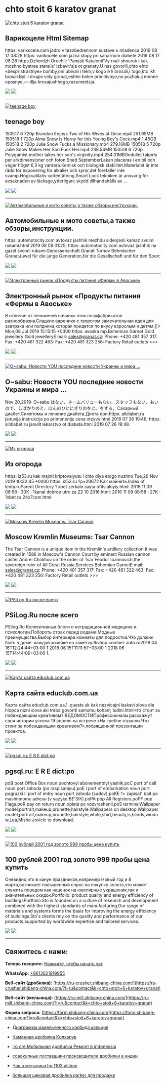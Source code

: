 # chto stoit 6 karatov granat

<a href="https://swt.shibang-china.com/?l=ru&img&k=chto+stoit+6+karatov+granat" target="_blank">![chto stoit 6 karatov granat](http://static.shibang-china.com/all-800x300/987.jpg)</a>

## Варикоцеле Html Sitemap
https: varikocele.com jadro v tazobedrennom sustave u mladenca 2019 08 17 08:28 https: varikocele.com jazva stopy pri saharnom diabete 2019 08 17 08:28 https.Dzhordzh Oruehll: 'Pamjati Katalonii'Vy rvali shnurok i kak mozhno bystree staralis' izbavit'sja ot granaty.U nas govorili,chto ehto «bespristrastnye» bomby,oni ubivali i tekh,v kogo ikh brosali,i togo,kto ikh brosal.Byli i drugie vidy granat,eshhe bolee primitivnye,no pozhalujj menee opasnye,— dlja brosajushhego,razumeetsja.


<a href="https://whatsapp.shibangsoft.com/WhatsApp.php" target="_blank" title="WhatsApp">![](http://static.shibang-china.com/icon/whatsapp.png)</a> <a href="https://swt.shibang-china.com/?l=ru&icon&k=chto+stoit+6+karatov+granat" target="_blank">![](http://static.shibang-china.com/icon/chat-ru.png)</a>

---

<a href="https://swt.shibang-china.com/?l=ru&img&k=chto+stoit+6+karatov+granat" target="_blank">![teenage boy](http://static.shibang-china.com/all-800x300/687.jpg)</a>

## teenage boy
150517 6 720p Brandon Enjoys Two of His Wives at Once.mp4 251.95MB 150518 1 720p Alma Snow is Horny for this Young Boy's Cock.mp4 1.45GB 150518 2 720p Julie Snow Fucks a Missionary.mp4 279.16MB 150518 5 720p Julie Snow Makes Her Son Fuck Her.mp4 238.54MB 150518 6 720p Polygamist mother takes her son's virginity.mp4 254.01MBOndulint takpris per arkdimensioner och foton Shed SeptemberLakan placeras i en bil och väger högst 6,3 kg vardera.Kemisk och biologisk stabilitet.Materialet är inte rädd för exponering för alkalier och syror,det förefaller inte svamp.Högkvalitativ vattentätning.Smart Lock tekniken är ansvarig för avsaknaden av läckage,ytterligare skydd tillhandahålls av …


<a href="https://whatsapp.shibangsoft.com/WhatsApp.php" target="_blank" title="WhatsApp">![](http://static.shibang-china.com/icon/whatsapp.png)</a> <a href="https://swt.shibang-china.com/?l=ru&icon&k=chto+stoit+6+karatov+granat" target="_blank">![](http://static.shibang-china.com/icon/chat-ru.png)</a>

---

<a href="https://swt.shibang-china.com/?l=ru&img&k=chto+stoit+6+karatov+granat" target="_blank">![Автомобильные и мото советы,а также обзоры,инструкции.](http://static.shibang-china.com/all-800x300/650.jpg)</a>

## Автомобильные и мото советы,а также обзоры,инструкции.
https: automotocity.com avtovaz jashhik mezhdu sidenjami kamaz svoimi rukami.html 2019 08 06 01:25; https: automotocity.com avtovaz jashhik na gazel svoimi rukami.Genossenschaft Granát Turnov Böhmischer GranatJuwel für die junge Generation,für die Gesellschaft und für den Sport


<a href="https://whatsapp.shibangsoft.com/WhatsApp.php" target="_blank" title="WhatsApp">![](http://static.shibang-china.com/icon/whatsapp.png)</a> <a href="https://swt.shibang-china.com/?l=ru&icon&k=chto+stoit+6+karatov+granat" target="_blank">![](http://static.shibang-china.com/icon/chat-ru.png)</a>

---

<a href="https://swt.shibang-china.com/?l=ru&img&k=chto+stoit+6+karatov+granat" target="_blank">![Электронный рынок «Продукты питания «Фермы в Авоське»](http://static.shibang-china.com/all-800x300/473.jpg)</a>

## Электронный рынок «Продукты питания «Фермы в Авоське»
В отличие от пельменей начинка этих полуфабрикатов разнообразна.Сладкие вареники с творогом замечательная идея для завтрака или полдника,которая придется по вкусу взрослым и детям.]]> Mon,08 Jul 2019 15:15:15 +0300 https: avoska mp.Bohemian Garnet Gold jewellery Gold jewelleryE mail: sales@granat.cz: Phone: +420 481 357 317: Fax: +420 481 322 463: Fax: +420 481 323 256: Factory Retail outlets >>>


<a href="https://whatsapp.shibangsoft.com/WhatsApp.php" target="_blank" title="WhatsApp">![](http://static.shibang-china.com/icon/whatsapp.png)</a> <a href="https://swt.shibang-china.com/?l=ru&icon&k=chto+stoit+6+karatov+granat" target="_blank">![](http://static.shibang-china.com/icon/chat-ru.png)</a>

---

<a href="https://swt.shibang-china.com/?l=ru&img&k=chto+stoit+6+karatov+granat" target="_blank">![O~sabu: Новости YOU последние новости Украины и мира …](http://static.shibang-china.com/all-800x300/764.jpg)</a>

## O~sabu: Новости YOU последние новости Украины и мира …
Nov 20,2019· O~sabu はない、ネームバリューもない、スタッフもない、もいので、しばかりのと、ほんのひとにぎりのをに、をする。Сахарный диабет.Симптомы и лечение диабета.Диета при.https: alldiabet.ru januvija instrukcija po primeneniju cena otzyvy.html 2019 07 26 19:48; https: alldiabet.ru janulit lekarstvo ot diabeta.html 2019 07 26 19:48.


<a href="https://whatsapp.shibangsoft.com/WhatsApp.php" target="_blank" title="WhatsApp">![](http://static.shibang-china.com/icon/whatsapp.png)</a> <a href="https://swt.shibang-china.com/?l=ru&icon&k=chto+stoit+6+karatov+granat" target="_blank">![](http://static.shibang-china.com/icon/chat-ru.png)</a>

---

<a href="https://swt.shibang-china.com/?l=ru&img&k=chto+stoit+6+karatov+granat" target="_blank">![Из огорода](http://static.shibang-china.com/all-800x300/121.jpg)</a>

## Из огорода
https: iz53.ru kak majnit kriptovalyutu i chto dlya etogo nuzhno Tue,26 Nov 2019 10:32:45 +0000 https: iz53.ru ?p=20672 Как майнить.Index of lenta.ruParent Directory 1 xbet zerkalo sayta ofitsialnyiy.html: 2016 11 09 08:58 : 30K : 1kanal dobroe utro za 22 10 2016.html: 2016 11 09 08:58 : 27K : 1xbet ru 24x7com.html


<a href="https://whatsapp.shibangsoft.com/WhatsApp.php" target="_blank" title="WhatsApp">![](http://static.shibang-china.com/icon/whatsapp.png)</a> <a href="https://swt.shibang-china.com/?l=ru&icon&k=chto+stoit+6+karatov+granat" target="_blank">![](http://static.shibang-china.com/icon/chat-ru.png)</a>

---

<a href="https://swt.shibang-china.com/?l=ru&img&k=chto+stoit+6+karatov+granat" target="_blank">![Moscow Kremlin Museums: Tsar Cannon](http://static.shibang-china.com/all-800x300/214.jpg)</a>

## Moscow Kremlin Museums: Tsar Cannon
The Tsar Cannon is a unique item in the Kremlin's artillery collection.It was created in 1586 in Moscow's Cannon Court by eminent Russian cannon caster Andrei Chokhov on the order of Tsar Feodor Ioannovich,the sovereign ruler of All Great Russia.Services Bohemian GarnetE mail: sales@granat.cz: Phone: +420 481 357 317: Fax: +420 481 322 463: Fax: +420 481 323 256: Factory Retail outlets >>>


<a href="https://whatsapp.shibangsoft.com/WhatsApp.php" target="_blank" title="WhatsApp">![](http://static.shibang-china.com/icon/whatsapp.png)</a> <a href="https://swt.shibang-china.com/?l=ru&icon&k=chto+stoit+6+karatov+granat" target="_blank">![](http://static.shibang-china.com/icon/chat-ru.png)</a>

---

<a href="https://swt.shibang-china.com/?l=ru&img&k=chto+stoit+6+karatov+granat" target="_blank">![PSiLog.Ru после всего](http://static.shibang-china.com/all-800x300/129.jpg)</a>

## PSiLog.Ru после всего
PSilog.Ru Коллективные блоги о нетрадиционной медицине и психологии.Побороть страх перед родами.Модные преимущества.Выбор интерьера комнаты для подростка.Что должно быть в доме: каждой хозяйке на заметку.Выбор.combez auto.ru2018 04 16T12:24:44+03:00 1 2018 06 15T11:11:57+03:00 1 2018 06 15T14:44:09+03:00 1.


<a href="https://whatsapp.shibangsoft.com/WhatsApp.php" target="_blank" title="WhatsApp">![](http://static.shibang-china.com/icon/whatsapp.png)</a> <a href="https://swt.shibang-china.com/?l=ru&icon&k=chto+stoit+6+karatov+granat" target="_blank">![](http://static.shibang-china.com/icon/chat-ru.png)</a>

---

<a href="https://swt.shibang-china.com/?l=ru&img&k=chto+stoit+6+karatov+granat" target="_blank">![Карта сайта educlub.com.ua](http://static.shibang-china.com/all-800x300/122.jpg)</a>

## Карта сайта educlub.com.ua
Карта сайта educlub.com.ua.1. quests uk kak nezvicajni laskavi slova dla hlopca nizni slova aki treba govoriti samomu kohanij ludini.htmlЧто стоит за побеждающим креативом? ВЕДОМОСТИПрофессионалы расскажут свои истории успеха 19 апреля на встрече «На гребне отрасли.Что стоит за побеждающим креативом?»,посвященной презентации проектов.


<a href="https://whatsapp.shibangsoft.com/WhatsApp.php" target="_blank" title="WhatsApp">![](http://static.shibang-china.com/icon/whatsapp.png)</a> <a href="https://swt.shibang-china.com/?l=ru&icon&k=chto+stoit+6+karatov+granat" target="_blank">![](http://static.shibang-china.com/icon/chat-ru.png)</a>

---

<a href="https://swt.shibang-china.com/?l=ru&img&k=chto+stoit+6+karatov+granat" target="_blank">![pgsql.ru: E R E dict:po](http://static.shibang-china.com/all-800x300/1528.jpg)</a>

## pgsql.ru: E R E dict:po
poB post Office Box noun pochtovyi abonementnyi yashik.poC port of call noun port zahoda (po raspisaniyu).poE I port of embarkation noun port pogruzki II port of entry noun port zahoda (sudov).poKE 1> zapisat' bait po mashinnomu adresu (v yazyke BE'SIK).poPA pop All Registers.poPF pop Flags.poR pay on return noun oplata po vozvrashenii.poS terminalWallpaper model,portrait,makeup,brunette,hairstyle.Wallpapers on desktop.Wallpaper model,portrait,makeup,brunette,hairstyle,white,shirt,beauty,is,blinds,window,Lea,Misho Jovicic to download.


<a href="https://whatsapp.shibangsoft.com/WhatsApp.php" target="_blank" title="WhatsApp">![](http://static.shibang-china.com/icon/whatsapp.png)</a> <a href="https://swt.shibang-china.com/?l=ru&icon&k=chto+stoit+6+karatov+granat" target="_blank">![](http://static.shibang-china.com/icon/chat-ru.png)</a>

---

<a href="https://swt.shibang-china.com/?l=ru&img&k=chto+stoit+6+karatov+granat" target="_blank">![100 рублей 2001 год золото 999 пробы цена купить](http://static.shibang-china.com/all-800x300/337.jpg)</a>

## 100 рублей 2001 год золото 999 пробы цена купить
Очевидно,что в канун праздников,например Новый год и 8 марта,возникает повышенный спрос на покупку золота,что может служить поводом как наценок на ювелирные украшения,так и значительных скидок.Portfolio: product quality and energy efficiency of buildingsPortfolio.Sto is founded on a culture of research and development combined with the highest standards of manufacturing.Our range of materials and systems forms the basis for improving the energy efficiency of buildings.Sto's clients rely on the quality and performance of our products,supported by worldwide expertise and tailored services.


<a href="https://whatsapp.shibangsoft.com/WhatsApp.php" target="_blank" title="WhatsApp">![](http://static.shibang-china.com/icon/whatsapp.png)</a> <a href="https://swt.shibang-china.com/?l=ru&icon&k=chto+stoit+6+karatov+granat" target="_blank">![](http://static.shibang-china.com/icon/chat-ru.png)</a>

---
## Свяжитесь с нами:

**Теперь говорите:** [Нажмите, чтобы начать чат](https://swt.shibang-china.com?l=ru&contact&k=chto+stoit+6+karatov+granat)

**WhatsApp:**  [+8613621919955](https://whatsapp.shibangsoft.com/WhatsApp.php)

**Веб-сайт (дробилка):** [https://ru-crusher.shibang-china.com/](https://ru-crusher.shibang-china.com/?l=ru&contact&k=chto+stoit+6+karatov+granat)

**Веб-сайт (мельница):** [https://ru-mill.shibang-china.com/](https://ru-mill.shibang-china.com/?l=ru&contact&k=chto+stoit+6+karatov+granat)

**Форма запроса:** [https://form.shibang-china.com](https://form.shibang-china.com?l=ru&contact&k=chto+stoit+6+karatov+granat)

* [Диаграмма измельченного карбида кальция](../18/%D0%94%D0%B8%D0%B0%D0%B3%D1%80%D0%B0%D0%BC%D0%BC%D0%B0%20%D0%B8%D0%B7%D0%BC%D0%B5%D0%BB%D1%8C%D1%87%D0%B5%D0%BD%D0%BD%D0%BE%D0%B3%D0%BE%20%D0%BA%D0%B0%D1%80%D0%B1%D0%B8%D0%B4%D0%B0%20%D0%BA%D0%B0%D0%BB%D1%8C%D1%86%D0%B8%D1%8F.md)

* [Каменная дробилка Колхапур](../18/%D0%9A%D0%B0%D0%BC%D0%B5%D0%BD%D0%BD%D0%B0%D1%8F%20%D0%B4%D1%80%D0%BE%D0%B1%D0%B8%D0%BB%D0%BA%D0%B0%20%D0%9A%D0%BE%D0%BB%D1%85%D0%B0%D0%BF%D1%83%D1%80.md)

* [iro ore Мобильная дробилка Ремонт в indonessia](../19/iro%20ore%20%D0%9C%D0%BE%D0%B1%D0%B8%D0%BB%D1%8C%D0%BD%D0%B0%D1%8F%20%D0%B4%D1%80%D0%BE%D0%B1%D0%B8%D0%BB%D0%BA%D0%B0%20%D0%A0%D0%B5%D0%BC%D0%BE%D0%BD%D1%82%20%D0%B2%20indonessia.md)

* [совокупные поставщики производители дробилки в индии](../16/%D1%81%D0%BE%D0%B2%D0%BE%D0%BA%D1%83%D0%BF%D0%BD%D1%8B%D0%B5%20%D0%BF%D0%BE%D1%81%D1%82%D0%B0%D0%B2%D1%89%D0%B8%D0%BA%D0%B8%20%D0%BF%D1%80%D0%BE%D0%B8%D0%B7%D0%B2%D0%BE%D0%B4%D0%B8%D1%82%D0%B5%D0%BB%D0%B8%20%D0%B4%D1%80%D0%BE%D0%B1%D0%B8%D0%BB%D0%BA%D0%B8%20%D0%B2%20%D0%B8%D0%BD%D0%B4%D0%B8%D0%B8.md)

* [Чаша мельница hp 1103 alstom](../16/%D0%A7%D0%B0%D1%88%D0%B0%20%D0%BC%D0%B5%D0%BB%D1%8C%D0%BD%D0%B8%D1%86%D0%B0%20hp%201103%20alstom.md)

* [большая щековая дробилка parker для продажи](../16/%D0%B1%D0%BE%D0%BB%D1%8C%D1%88%D0%B0%D1%8F%20%D1%89%D0%B5%D0%BA%D0%BE%D0%B2%D0%B0%D1%8F%20%D0%B4%D1%80%D0%BE%D0%B1%D0%B8%D0%BB%D0%BA%D0%B0%20parker%20%D0%B4%D0%BB%D1%8F%20%D0%BF%D1%80%D0%BE%D0%B4%D0%B0%D0%B6%D0%B8.md)